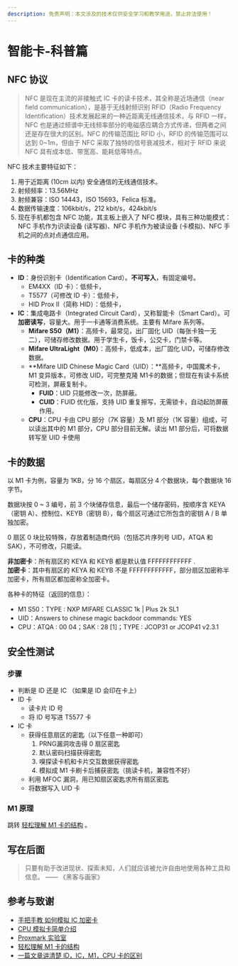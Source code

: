 ```yaml
---
description: 免责声明：本文涉及的技术仅供安全学习和教学用途，禁止非法使用！
---
```


# 智能卡-科普篇

## NFC 协议

> NFC 是现在主流的非接触式 IC 卡的读卡技术，其全称是近场通信（near field communication），是基于无线射频识别 RFID（Radio Frequency Identification）技术发展起来的一种近距离无线通信技术，与 RFID 一样，NFC 也是通过频谱中无线频率部分的电磁感应耦合方式传递，但两者之间还是存在很大的区别。NFC 的传输范围比 RFID 小，RFID 的传输范围可以达到 0~1m，但由于 NFC 采取了独特的信号衰减技术，相对于 RFID 来说 NFC 具有成本低、带宽高、能耗低等特点。

NFC 技术主要特征如下：

1. 用于近距离 \(10cm 以内\) 安全通信的无线通信技术。
2. 射频频率：13.56MHz
3. 射频兼容：ISO 14443，ISO 15693，Felica 标准。
4. 数据传输速度：106kbit/s，212 kbit/s，424kbit/s
5. 现在手机都包含 NFC 功能，其主板上嵌入了 NFC 模块，具有三种功能模式：NFC 手机作为识读设备 \(读写器\)、NFC 手机作为被读设备 \(卡模拟\)、NFC 手机之间的点对点通信应用。

## 卡的种类

* **ID**：身份识别卡（Identification Card）。**不可写入**，有固定编号。
  * EM4XX（ID 卡）：低频卡，
  * T5577（可修改 ID 卡）：低频卡，
  * HID Prox II（简称 HID）：低频卡，
* **IC**：集成电路卡（Integrated Circuit Card），又称智能卡（Smart Card）。可**加密读写**，容量大。用于一卡通等消费系统。主要有 Mifare 系列等。
  * **Mifare S50（M1）**：高频卡，最常见，出厂固化 UID（每张卡独一无二），可储存修改数据。用于学生卡，饭卡，公交卡，门禁卡等。
  * **Mifare UltraLight（M0）**：高频卡，低成本，出厂固化 UID，可储存修改数据。
  * **Mifare UID Chinese Magic Card（UID）：**高频卡，中国魔术卡，M1 变异版本，可修改 UID，可完整克隆 M1卡的数据；但现在有读卡系统可检测，屏蔽复制卡。
    * **FUID**：UID 只能修改一次，防屏蔽。
    * **CUID**：FUID 优化版，支持 UID 重复擦写，无需锁卡，自动起防屏蔽作用。
  * **CPU**：CPU 卡由 CPU 部分（7K 容量）及 M1 部分（1K 容量）组成，可以读出其中的 M1 部分，CPU 部分目前无解。读出 M1 部分后，可将数据转写至 UID 卡使用

## 卡的数据

以 M1 卡为例，容量为 1KB，分 16 个扇区，每扇区分 4 个数据块，每个数据块 16 字节。

数据块按 0 ~ 3 编号，前 3 个块储存信息，最后一个储存密码，按顺序含 KEYA（密钥 A）、控制位、KEYB（密钥 B），每个扇区可通过它所包含的密钥 A / B 单独加密。

0 扇区 0 块比较特殊，存放着制造商代码（包括芯片序列号 UID，ATQA 和 SAK），不可修改，只能读。

**非加密卡**：所有扇区的 KEYA 和 KEYB 都是默认值 FFFFFFFFFFFF .  
**加密卡**：其中有扇区的 KEYA 和 KEYB 不是 FFFFFFFFFFFF，部分扇区加密称半加密卡，所有扇区都加密称全加密卡。

各种卡的特征（返回的信息）：

* M1 S50：TYPE : NXP MIFARE CLASSIC 1k \| Plus 2k SL1
* UID：Answers to chinese magic backdoor commands: YES
* CPU：ATQA : 00 04；SAK : 28 \[1\]；TYPE : JCOP31 or JCOP41 v2.3.1

## 安全性测试

### 步骤

* 判断是 ID 还是 IC （如果是 ID 会印在卡上）
* ID 卡
  * 读卡片 ID 号
  * 将 ID 号写进 T5577 卡
* IC 卡
  * 获得任意扇区的密匙（以下任意一种即可）
    1. PRNG漏洞攻击得 0 扇区密匙
    2. 默认密码扫描获得密匙
    3. 嗅探读卡机和卡片交互数据获得密匙
    4. 模拟成 M1 卡刷卡后捕获密匙（挑读卡机，兼容性不好）
  * 利用 MFOC 漏洞，用已知扇区密匙求所有扇区密匙
  * 将数据写入 UID 卡

### M1 原理

跳转 [轻松理解 M1 卡的结构](https://pm3.echo.cool/index.php/2019/04/29/%e8%bd%bb%e6%9d%be%e7%90%86%e8%a7%a3m1%e5%8d%a1%e7%9a%84%e7%bb%93%e6%9e%84/) 。

## 写在后面

> 只要有助于改进现状、探索未知，人们就应该被允许自由地使用各种工具和信息。 —— 《黑客与画家》

## 参考与致谢

* [手把手教 如何模拟 IC 加密卡](https://zhuanlan.zhihu.com/p/81384126)
* [CPU 模拟卡简单介绍](https://pm3.echo.cool/index.php/2019/03/23/cpu%e6%a8%a1%e6%8b%9f%e5%8d%a1%e7%ae%80%e5%8d%95%e4%bb%8b%e7%bb%8d/)
* [Proxmark 实验室](https://pm3.echo.cool/)
* [轻松理解 M1 卡的结构](https://pm3.echo.cool/index.php/2019/04/29/%e8%bd%bb%e6%9d%be%e7%90%86%e8%a7%a3m1%e5%8d%a1%e7%9a%84%e7%bb%93%e6%9e%84/)
* [一篇文章讲清楚 ID，IC，M1，CPU 卡的区别](https://pm3.echo.cool/index.php/2019/04/29/%e4%b8%80%e7%af%87%e6%96%87%e7%ab%a0%e8%ae%b2%e6%b8%85%e6%a5%9aid%ef%bc%8cic%ef%bc%8cm1%ef%bc%8ccpu%e5%8d%a1%e7%9a%84%e5%8c%ba%e5%88%ab/)



